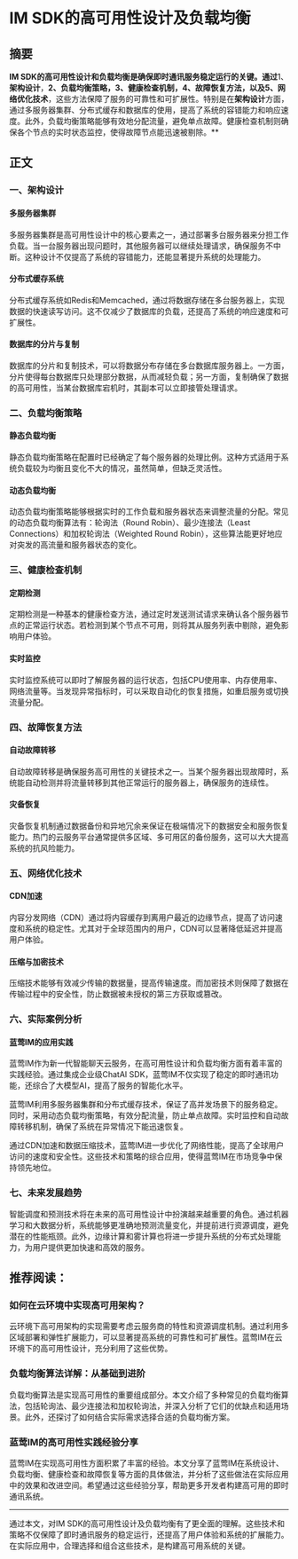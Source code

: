 # IM SDK的高可用性设计及负载均衡

## 摘要

**IM SDK的高可用性设计和负载均衡是确保即时通讯服务稳定运行的关键。通过**1、**架构设计**，**2、**负载均衡策略**，**3、**健康检查机制**，**4、故障恢复方法**，以及**5、网络优化技术**，这些方法保障了服务的可靠性和可扩展性。特别是在**架构设计**方面，通过多服务器集群、分布式缓存和数据库的使用，提高了系统的容错能力和响应速度。此外，负载均衡策略能够有效地分配流量，避免单点故障。健康检查机制则确保各个节点的实时状态监控，使得故障节点能迅速被剔除。**

## 正文

### 一、架构设计

#### 多服务器集群

多服务器集群是高可用性设计中的核心要素之一，通过部署多台服务器来分担工作负载。当一台服务器出现问题时，其他服务器可以继续处理请求，确保服务不中断。这种设计不仅提高了系统的容错能力，还能显著提升系统的处理能力。

#### 分布式缓存系统

分布式缓存系统如Redis和Memcached，通过将数据存储在多台服务器上，实现数据的快速读写访问。这不仅减少了数据库的负载，还提高了系统的响应速度和可扩展性。

#### 数据库的分片与复制

数据库的分片和复制技术，可以将数据分布存储在多台数据库服务器上。一方面，分片使得每台数据库只处理部分数据，从而减轻负载；另一方面，复制确保了数据的高可用性，当某台数据库宕机时，其副本可以立即接管处理请求。

### 二、负载均衡策略

#### 静态负载均衡

静态负载均衡策略在配置时已经确定了每个服务器的处理比例。这种方式适用于系统负载较为均衡且变化不大的情况，虽然简单，但缺乏灵活性。

#### 动态负载均衡

动态负载均衡策略能够根据实时的工作负载和服务器状态来调整流量的分配。常见的动态负载均衡算法有：轮询法（Round Robin）、最少连接法（Least Connections）和加权轮询法（Weighted Round Robin），这些算法能更好地应对突发的高流量和服务器状态的变化。

### 三、健康检查机制

#### 定期检测

定期检测是一种基本的健康检查方法，通过定时发送测试请求来确认各个服务器节点的正常运行状态。若检测到某个节点不可用，则将其从服务列表中剔除，避免影响用户体验。

#### 实时监控

实时监控系统可以即时了解服务器的运行状态，包括CPU使用率、内存使用率、网络流量等。当发现异常指标时，可以采取自动化的恢复措施，如重启服务或切换流量分配。

### 四、故障恢复方法

#### 自动故障转移

自动故障转移是确保服务高可用性的关键技术之一。当某个服务器出现故障时，系统能自动检测并将流量转移到其他正常运行的服务器上，确保服务的连续性。

#### 灾备恢复

灾备恢复机制通过数据备份和异地冗余来保证在极端情况下的数据安全和服务恢复能力。热门的云服务平台通常提供多区域、多可用区的备份服务，这可以大大提高系统的抗风险能力。

### 五、网络优化技术

#### CDN加速

内容分发网络（CDN）通过将内容缓存到离用户最近的边缘节点，提高了访问速度和系统的稳定性。尤其对于全球范围内的用户，CDN可以显著降低延迟并提高用户体验。

#### 压缩与加密技术

压缩技术能够有效减少传输的数据量，提高传输速度。而加密技术则保障了数据在传输过程中的安全性，防止数据被未授权的第三方获取或篡改。

### 六、实际案例分析

#### 蓝莺IM的应用实践

蓝莺IM作为新一代智能聊天云服务，在高可用性设计和负载均衡方面有着丰富的实践经验。通过集成企业级ChatAI SDK，蓝莺IM不仅实现了稳定的即时通讯功能，还综合了大模型AI，提高了服务的智能化水平。

蓝莺IM利用多服务器集群和分布式缓存技术，保证了高并发场景下的服务稳定。同时，采用动态负载均衡策略，有效分配流量，防止单点故障。实时监控和自动故障转移机制，确保了系统在异常情况下能迅速恢复。

通过CDN加速和数据压缩技术，蓝莺IM进一步优化了网络性能，提高了全球用户访问的速度和安全性。这些技术和策略的综合应用，使得蓝莺IM在市场竞争中保持领先地位。

### 七、未来发展趋势

智能调度和预测技术将在未来的高可用性设计中扮演越来越重要的角色。通过机器学习和大数据分析，系统能够更准确地预测流量变化，并提前进行资源调度，避免潜在的性能瓶颈。此外，边缘计算和雾计算也将进一步提升系统的分布式处理能力，为用户提供更加快速和高效的服务。

## 推荐阅读：

### **如何在云环境中实现高可用架构？**
云环境下高可用架构的实现需要考虑云服务商的特性和资源调度机制。通过利用多区域部署和弹性扩展能力，可以显著提高系统的可靠性和可扩展性。蓝莺IM在云环境下的高可用性设计，充分利用了这些优势。

### **负载均衡算法详解：从基础到进阶**
负载均衡算法是实现高可用性的重要组成部分。本文介绍了多种常见的负载均衡算法，包括轮询法、最少连接法和加权轮询法，并深入分析了它们的优缺点和适用场景。此外，还探讨了如何结合实际需求选择合适的负载均衡方案。

### **蓝莺IM的高可用性实践经验分享**
蓝莺IM在实现高可用性方面积累了丰富的经验。本文分享了蓝莺IM在系统设计、负载均衡、健康检查和故障恢复等方面的具体做法，并分析了这些做法在实际应用中的效果和改进空间。希望通过这些经验分享，帮助更多开发者构建高可用的即时通讯系统。

---

通过本文，对IM SDK的高可用性设计及负载均衡有了更全面的理解。这些技术和策略不仅保障了即时通讯服务的稳定运行，还提高了用户体验和系统的扩展能力。在实际应用中，合理选择和组合这些技术，是构建高可用系统的关键。